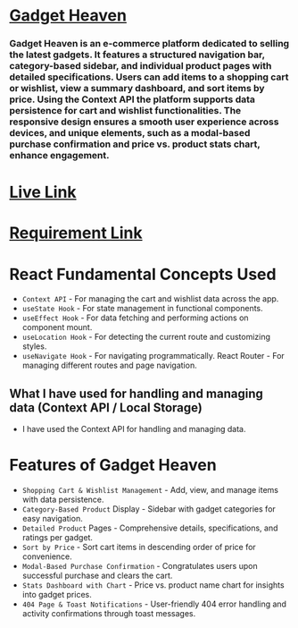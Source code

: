 # [Gadget Heaven](https://mdafsarhossain-gadget-heaven.surge.sh/)
### Gadget Heaven is an e-commerce platform dedicated to selling the latest gadgets. It features a structured navigation bar, category-based sidebar, and individual product pages with detailed specifications. Users can add items to a shopping cart or wishlist, view a summary dashboard, and sort items by price. Using the Context API the platform supports data persistence for cart and wishlist functionalities. The responsive design ensures a smooth user experience across devices, and unique elements, such as a modal-based purchase confirmation and price vs. product stats chart, enhance engagement.

# [Live Link](https://mdafsarhossain-gadget-heaven.surge.sh/)

# [Requirement Link](https://github.com/ProgrammingHero1/B10-A8-gadget-heaven/blob/main/Batch-10_Assignment-08-.pdf)

# React Fundamental Concepts Used
- `Context API` - For managing the cart and wishlist data across the app.
- `useState Hook` - For state management in functional components.
- `useEffect Hook` - For data fetching and performing actions on component mount.
- `useLocation Hook` - For detecting the current route and customizing styles.
- `useNavigate Hook` - For navigating programmatically.
React Router - For managing different routes and page navigation.


## What I have used for handling and managing data (Context API / Local Storage)
- I have used the Context API for handling and managing data.


# Features of Gadget Heaven
- `Shopping Cart & Wishlist Management` - Add, view, and manage items with data persistence.
- `Category-Based Product` Display - Sidebar with gadget categories for easy navigation.
- `Detailed Product` Pages - Comprehensive details, specifications, and ratings per gadget.
- `Sort by Price` - Sort cart items in descending order of price for convenience.
- `Modal-Based Purchase Confirmation` - Congratulates users upon successful purchase and clears the cart.
- `Stats Dashboard with Chart` - Price vs. product name chart for insights into gadget prices.
- `404 Page & Toast Notifications` - User-friendly 404 error handling and activity confirmations through toast messages.
